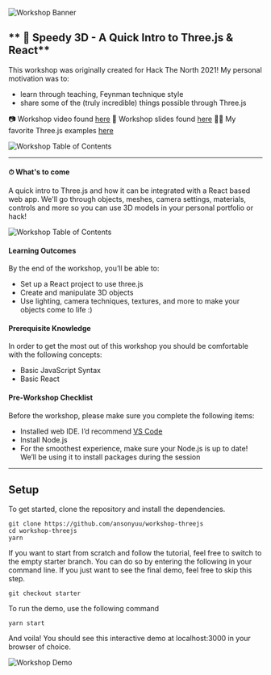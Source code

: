 ![Workshop Banner](../workshop-threejs/images/banner.png)

## ** 🚄 Speedy 3D - A Quick Intro to Three.js & React**

This workshop was originally created for Hack The North 2021! My personal motivation was to:

- learn through teaching, Feynman technique style
- share some of the (truly incredible) things possible through Three.js

📷 Workshop video found [here](https://www.youtube.com/watch?v=hgWxXJW3o6U)
📠 Workshop slides found [here](https://www.figma.com/proto/pfudySoxh20diiG6sdAVFr/Three.js?node-id=12%3A28&scaling=scale-down&page-id=0%3A1&starting-point-node-id=12%3A28&show-proto-sidebar=1)
👯‍♀️ My favorite Three.js examples [here](https://www.notion.so/ansonyu/703227ca60b64ff9bf1c7915d2f3cdad)

![Workshop Table of Contents](../workshop-threejs/images/slides.png)

---

#### ⏱ What's to come

A quick intro to Three.js and how it can be integrated with a React based web app. We'll go through objects, meshes, camera settings, materials, controls and more so you can use 3D models in your personal portfolio or hack!

![Workshop Table of Contents](../workshop-threejs/images/table.png)

#### Learning Outcomes

By the end of the workshop, you’ll be able to:

- Set up a React project to use three.js
- Create and manipulate 3D objects
- Use lighting, camera techniques, textures, and more to make your objects come to life :)

#### Prerequisite Knowledge

In order to get the most out of this workshop you should be comfortable with the following concepts:

- Basic JavaScript Syntax
- Basic React

#### Pre-Workshop Checklist

Before the workshop, please make sure you complete the following items:

- Installed web IDE. I’d recommend [VS Code](https://code.visualstudio.com/)
- Install Node.js
- For the smoothest experience, make sure your Node.js is up to date! We’ll be using it to install packages during the session

---

## Setup

To get started, clone the repository and install the dependencies.

```
git clone https://github.com/ansonyuu/workshop-threejs
cd workshop-threejs
yarn
```

If you want to start from scratch and follow the tutorial, feel free to switch to the empty starter branch. You can do so by entering the following in your command line. If you just want to see the final demo, feel free to skip this step.

```
git checkout starter
```

To run the demo, use the following command

```
yarn start
```

And voila! You should see this interactive demo at localhost:3000 in your browser of choice.

![Workshop Demo](../workshop-threejs/images/demo.png)
